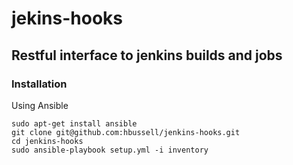 jekins-hooks
============

Restful interface to jenkins builds and jobs
--------------------------------------------


### Installation

Using Ansible


    sudo apt-get install ansible
    git clone git@github.com:hbussell/jenkins-hooks.git
    cd jenkins-hooks
    sudo ansible-playbook setup.yml -i inventory

